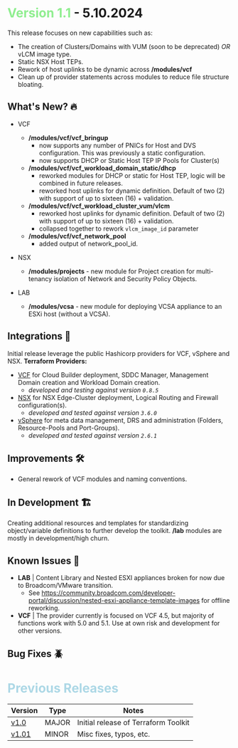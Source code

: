 # <span style="color:lightgreen">Version 1.1</span> - 5.10.2024

This release focuses on new capabilities such as:

- The creation of Clusters/Domains with VUM (soon to be deprecated) *OR* vLCM image type.
- Static NSX Host TEPs.
- Rework of host uplinks to be dynamic across **/modules/vcf**
- Clean up of provider statements across modules to reduce file structure bloating.

## What's New? 🔥

- VCF
  - **/modules/vcf/vcf_bringup**
    - now supports any number of PNICs for Host and DVS configuration.  This was previously a static configuration.
    - now supports DHCP or Static Host TEP IP Pools for Cluster(s)
  - **/modules/vcf/vcf_workload_domain_static/dhcp**
    - reworked modules for DHCP or static for Host TEP, logic will be combined in future releases.
    - reworked host uplinks for dynamic definition.  Default of two (2) with support of up to sixteen (16) + validation.
  - **/modules/vcf/vcf_workload_cluster_vum/vlcm**
    - reworked host uplinks for dynamic definition.  Default of two (2) with support of up to sixteen (16) + validation.
    - collapsed together to rework `vlcm_image_id` parameter
  - **/modules/vcf/vcf_network_pool**
    - added output of network_pool_id.

- NSX
  - **/modules/projects** - new module for Project creation for multi-tenancy isolation of Network and Security Policy Objects.

- LAB
  - **/modules/vcsa** - new module for deploying VCSA appliance to an ESXi host (without a VCSA).

## Integrations 🤖

Initial release leverage the public Hashicorp providers for VCF, vSphere and NSX.
**Terraform Providers:**

- [VCF](https://registry.terraform.io/providers/vmware/vcf/latest) for Cloud Builder deployment, SDDC Manager, Management Domain creation and Workload Domain creation.
  - *developed and testing against version `0.8.5`*
- [NSX](https://registry.terraform.io/providers/vmware/nsxt/latest) for NSX Edge-Cluster deployment, Logical Routing and Firewall configuration(s).
  - *developed and tested against version `3.6.0`*
- [vSphere](https://registry.terraform.io/providers/vmware/vsphere/latest) for meta data management, DRS and administration (Folders, Resource-Pools and Port-Groups).
  - *developed and tested against version `2.6.1`*

## Improvements 🛠️

- General rework of VCF modules and naming conventions.
  
## In Development 🏗️

Creating additional resources and templates for standardizing object/variable definitions to further develop the toolkit.  **/lab** modules are mostly in development/high churn.

## Known Issues 🐞

- **LAB** | Content Library and Nested ESXI appliances broken for now due to Broadcom/VMware transition.  
  - See https://community.broadcom.com/developer-portal/discussion/nested-esxi-appliance-template-images for offline reworking.
- **VCF** | The provider currently is focused on VCF 4.5, but majority of functions work with 5.0 and 5.1.  Use at own risk and development for other versions.

## Bug Fixes 🪲

# <span style="color:lightblue">Previous Releases</span>

| Version | Type | Notes |
|---|---|---|
| [v1.0](/docs/changelog/v1.0.md) | MAJOR | Initial release of Terraform Toolkit |
| [v1.01](/docs/changelog/v1.0.1.md) | MINOR | Misc fixes, typos, etc. |
